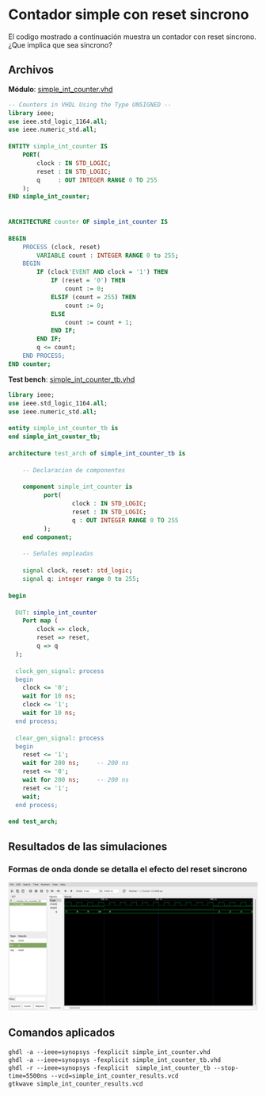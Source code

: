 # Contador simple con reset sincrono #

El codigo mostrado a continuación muestra un contador con reset sincrono. ¿Que implica que sea sincrono?

## Archivos ##

**Módulo**: [simple_int_counter.vhd](simple_int_counter.vhd)

```vhdl
-- Counters in VHDL Using the Type UNSIGNED --
library ieee;
use ieee.std_logic_1164.all;
use ieee.numeric_std.all;

ENTITY simple_int_counter IS
	PORT(
		clock : IN STD_LOGIC;
		reset : IN STD_LOGIC;
		q 	  : OUT INTEGER RANGE 0 TO 255
	);
END simple_int_counter;


ARCHITECTURE counter OF simple_int_counter IS

BEGIN
	PROCESS (clock, reset)
		VARIABLE count : INTEGER RANGE 0 to 255;
	BEGIN		
		IF (clock'EVENT AND clock = '1') THEN				
			IF (reset = '0') THEN
				count := 0;
			ELSIF (count = 255) THEN
				count := 0;
			ELSE
				count := count + 1;
			END IF;
		END IF;
		q <= count;
	END PROCESS;
END counter;
```

**Test bench**: [simple_int_counter_tb.vhd](simple_int_counter_tb.vhd)

```vhdl
library ieee;
use ieee.std_logic_1164.all;
use ieee.numeric_std.all;

entity simple_int_counter_tb is
end simple_int_counter_tb;

architecture test_arch of simple_int_counter_tb is
    
    -- Declaracion de componentes

    component simple_int_counter is
	      port(
		          clock : IN STD_LOGIC;
		          reset : IN STD_LOGIC;
		          q : OUT INTEGER RANGE 0 TO 255
	      );
    end component;
    
    -- Señales empleadas

    signal clock, reset: std_logic;   
    signal q: integer range 0 to 255;   

begin

  DUT: simple_int_counter
	Port map (
        clock => clock,
        reset => reset,
        q => q
  );
  
  clock_gen_signal: process
  begin
    clock <= '0';
    wait for 10 ns;
    clock <= '1';
    wait for 10 ns;
  end process;

  clear_gen_signal: process
  begin
    reset <= '1';
    wait for 200 ns;     -- 200 ns
    reset <= '0';
    wait for 200 ns;     -- 200 ns
    reset <= '1';
    wait;
  end process;

end test_arch;
```

## Resultados de las simulaciones ##

### Formas de onda donde se detalla el efecto del reset sincrono ###

![simple_int_counter_wf2](simple_int_counter_wf.png)

## Comandos aplicados ##

```
ghdl -a --ieee=synopsys -fexplicit simple_int_counter.vhd 
ghdl -a --ieee=synopsys -fexplicit simple_int_counter_tb.vhd
ghdl -r --ieee=synopsys -fexplicit  simple_int_counter_tb --stop-time=5500ns --vcd=simple_int_counter_results.vcd
gtkwave simple_int_counter_results.vcd
```